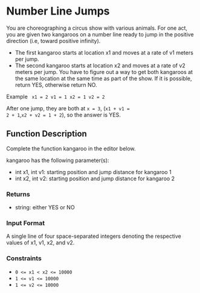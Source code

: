 # Number Line Jumps

You are choreographing a circus show with various animals. For one act, you are given two kangaroos on a number line ready to jump in the positive direction (i.e, toward positive infinity).

- The first kangaroo starts at location x1 and moves at a rate of v1 meters per jump.
- The second kangaroo starts at location x2 and moves at a rate of v2 meters per jump.
You have to figure out a way to get both kangaroos at the same location at the same time as part of the show. If it is possible, return YES, otherwise return NO.

Example
<code>
x1 = 2
v1 = 1
x2 = 1
v2 = 2
</code>

After one jump, they are both at <code>x = 3</code>, (<code>x1 + v1 = 2 + 1</code>,<code>x2 + v2 = 1 + 2</code>), so the answer is YES.

## Function Description

Complete the function kangaroo in the editor below.

kangaroo has the following parameter(s):

- int x1, int v1: starting position and jump distance for kangaroo 1
- int x2, int v2: starting position and jump distance for kangaroo 2

### Returns

- string: either YES or NO

### Input Format

A single line of four space-separated integers denoting the respective values of x1, v1, x2, and v2.

### Constraints

- <code>0 <= x1 < x2 <= 10000</code>
- <code>1 <= v1 <= 10000</code>
- <code>1 <= v2 <= 10000</code>